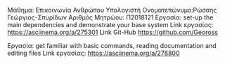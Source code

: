 Μάθημα: Επικοινωνία Ανθρώπου Υπολογιστή
Ονοματεπώνυμο:Ρώσσης Γεώργιος-Σπυρίδων
Αριθμός Μητρώου: Π2018121
Εργασία: set-up the main dependencies and demonstrate your base system
Link εργασίας: https://asciinema.org/a/275301
Link Git-Hub https://github.com/Geoross

Εργασία: get familiar with basic commands, reading documentation and editing files
Link εργασίας: https://asciinema.org/a/278800

